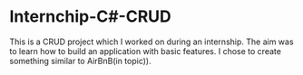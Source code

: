 # Internchip-C#-CRUD
This is a CRUD project which I worked on during an internship. The aim was to learn how to build an application with basic features. I chose to create something similar to AirBnB(in topic)).
